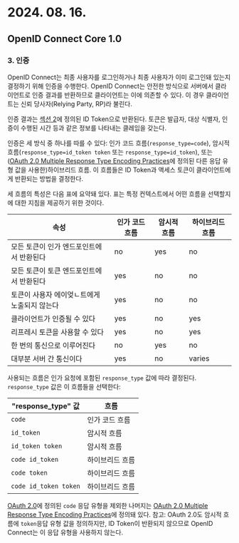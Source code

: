 # 2024. 08. 16.

## OpenID Connect Core 1.0

### 3. 인증

OpenID Connect는 최종 사용자를 로그인하거나 최종 사용자가 이미 로그인돼 있는지 결정하기 위해 인증을 수행한다. OpenID Connect는 안전한 방식으로 서버에서 클라이언트로 인증 결과를 반환하므로 클라이언트는 이에 의존할 수 있다. 이 경우 클라이언트는 신뢰 당사자(Relying Party, RP)라 불린다.

인증 결과는 [섹션 2][oidc-core-section-2]에 정의된 ID Token으로 반환된다. 토큰은 발급자, 대상 식별자, 인증이 수행된 시간 등과 같은 정보를 나타내는 클레임을 갖는다.

인증은 세 방식 중 하나를 따를 수 있다: 인가 코드 흐름(`response_type=code`), 암시적 흐름(`response_type=id_token token` 또는 `response_type=id_token`), 또는 ([OAuth 2.0 Multiple Response Type Encoding Practices][oauth2-multiple-response-type-encoding-practice]에 정의된 다른 응답 유형 값을 사용한)하이브리드 흐름. 이 흐름들은 ID Token과 액세스 토큰이 클라이언트에게 반환되는 방법을 결정한다.

세 흐름의 특성은 다음 표에 요약돼 있다. 표는 특정 컨텍스트에서 어떤 흐름을 선택할지에 대한 지침을 제공하기 위한 것이다.

| 속성                                         | 인가 코드 흐름 | 암시적 흐름 | 하이브리드 흐름 |
| -------------------------------------------- | -------------- | ----------- | --------------- |
| 모든 토큰이 인가 엔드포인트에서 반환된다     | no             | yes         | no              |
| 모든 토큰이 토큰 엔드포인트에서 반환된다     | yes            | no          | no              |
| 토큰이 사용자 에이엊ㄴ트에게 노출되지 않는다 | yes            | no          | no              |
| 클라이언트가 인증될 수 있다                  | yes            | no          | yes             |
| 리프레시 토큰을 사용할 수 있다               | yes            | no          | yes             |
| 한 번의 통신으로 이루어진다                  | no             | yes         | no              |
| 대부분 서버 간 통신이다                      | yes            | no          | varies          |

사용되는 흐름은 인가 요청에 포함된 `response_type` 값에 따라 결정된다. `response_type` 값은 이 흐름들을 선택한다:

| "response_type" 값    | 흐름            |
| --------------------- | --------------- |
| `code`                | 인가 코드 흐름  |
| `id_token`            | 암시적 흐름     |
| `id_token token`      | 암시적 흐름     |
| `code id_token`       | 하이브리드 흐름 |
| `code token`          | 하이브리드 흐름 |
| `code id_token token` | 하이브리드 흐름 |

[OAuth 2.0][rfc-6749]에 정의된 `code` 응답 유형을 제외한 나머지는 [OAuth 2.0 Multiple Response Type Encoding Practices][oauth2-multiple-response-type-encoding-practice]에 정의돼 있다. 참고: OAuth 2.0도 암시적 흐름에 `token`응답 유형 값을 정의하지만, ID Token이 반환되지 않으므로 OpenID Connect는 이 응답 유형을 사용하지 않는다.



[oidc-core-section-2]: https://openid.net/specs/openid-connect-core-1_0.html#IDToken
[oauth2-multiple-response-type-encoding-practice]: https://openid.net/specs/oauth-v2-multiple-response-types-1_0.html
[rfc-6749]: https://www.rfc-editor.org/rfc/rfc6749.html
